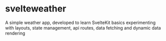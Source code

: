 # svelteweather
 A simple weather app, developed to learn SvelteKit basics experimenting with layouts, state management, api routes, data fetching and dynamic data rendering
